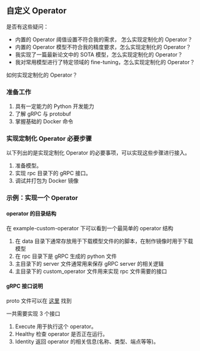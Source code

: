 ## 自定义 Operator
是否有这些疑问：
- 内置的 Operator 阈值设置不符合我的需求， 怎么实现定制化的 Operator？
- 内置的 Operator 模型不符合我的精度要求，怎么实现定制化的 Operator？
- 我实现了一篇最新论文中的 SOTA 模型，怎么实现定制化的 Operator？
- 我对常用模型进行了特定领域的 fine-tuning，怎么实现定制化的 Operator？

如何实现定制化的 Operator？

### 准备工作
1. 具有一定能力的 Python 开发能力
2. 了解 gRPC 与 protobuf
3. 掌握基础的 Docker 命令

### 实现定制化 Operator 必要步骤
以下列出的是实现定制化 Operator 的必要事项，可以实现这些步骤进行接入。
1. 准备模型。
2. 实现 rpc 目录下的 gRPC 接口。
3. 调试并打包为 Docker 镜像

### 示例：实现一个 Operator
#### operator 的目录结构
在 example-custom-operator 下可以看到一个最简单的 operator 结构
1. 在 data 目录下通常存放用于下载模型文件的的脚本，在制作镜像时用于下载模型
2. 在 rpc 目录下是 gRPC 生成的 python 文件
3. 主目录下的 server 文件通常用来保存 gRPC server 的相关逻辑
4. 主目录下的 custom_operator 文件用来实现 rpc 文件需要的接口

#### gRPC 接口说明
proto 文件可以在 [这里](./rpc/rpc.proto) 找到

一共需要实现 3 个接口

1. Execute 用于执行这个 operator。
2. Healthy 检查 operator 是否正在运行。
3. Identity 返回 operator 的相关信息(名称、类型、端点等等)。